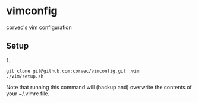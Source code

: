 vimconfig
=========

corvec's vim configuration

## Setup

1\.

    git clone git@github.com:corvec/vimconfig.git .vim  
    ./vim/setup.sh

Note that running this command will (backup and) overwrite the contents of your ~/.vimrc file.
